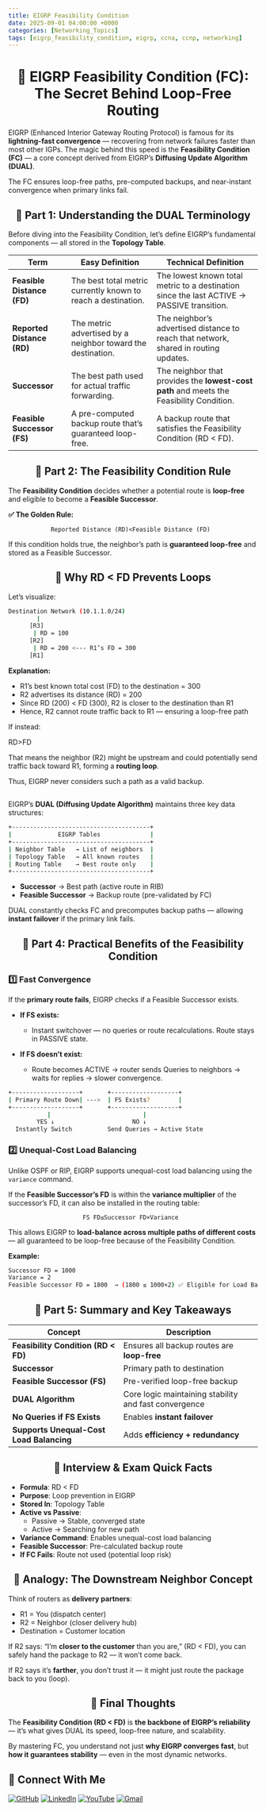 ```yaml
---
title: EIGRP Feasibility Condition
date: 2025-09-01 04:00:00 +0000
categories: [Networking_Topics]
tags: [eigrp_feasibility_condition, eigrp, ccna, ccnp, networking]
---
```



<h1 align="center">🧭 EIGRP Feasibility Condition (FC): The Secret Behind Loop-Free Routing</h1>


EIGRP (Enhanced Interior Gateway Routing Protocol) is famous for its **lightning-fast convergence** — recovering from network failures faster than most other IGPs.
The magic behind this speed is the **Feasibility Condition (FC)** — a core concept derived from EIGRP’s **Diffusing Update Algorithm (DUAL)**.


The FC ensures loop-free paths, pre-computed backups, and near-instant convergence when primary links fail.


<h2 align="center">🔹 Part 1: Understanding the DUAL Terminology</h2>


Before diving into the Feasibility Condition, let’s define EIGRP’s fundamental components — all stored in the **Topology Table**.


| Term                        | Easy Definition                                               | Technical Definition                                                                       |
| --------------------------- | ------------------------------------------------------------- | ------------------------------------------------------------------------------------------ |
| **Feasible Distance (FD)**  | The best total metric currently known to reach a destination. | The lowest known total metric to a destination since the last ACTIVE → PASSIVE transition. |
| **Reported Distance (RD)**  | The metric advertised by a neighbor toward the destination.   | The neighbor’s advertised distance to reach that network, shared in routing updates.       |
| **Successor**               | The best path used for actual traffic forwarding.             | The neighbor that provides the **lowest-cost path** and meets the Feasibility Condition.   |
| **Feasible Successor (FS)** | A pre-computed backup route that’s guaranteed loop-free.      | A backup route that satisfies the Feasibility Condition (RD < FD).                         |



<h2 align="center">🔹 Part 2: The Feasibility Condition Rule</h2>


The **Feasibility Condition** decides whether a potential route is **loop-free** and eligible to become a **Feasible Successor**.


**✅ The Golden Rule:**

                Reported Distance (RD)<Feasible Distance (FD)

If this condition holds true, the neighbor’s path is **guaranteed loop-free** and stored as a Feasible Successor.


<h2 align="center">🧩 Why RD < FD Prevents Loops</h2>


Let’s visualize:


```bash
Destination Network (10.1.1.0/24)
        |
      [R3]
       | RD = 100
      [R2]
       | RD = 200 <--- R1’s FD = 300
      [R1]
```


**Explanation:**

-   R1’s best known total cost (FD) to the destination = 300
-   R2 advertises its distance (RD) = 200
-   Since RD (200) < FD (300), R2 is closer to the destination than R1
-   Hence, R2 cannot route traffic back to R1 — ensuring a loop-free path

If instead:

RD>FD


That means the neighbor (R2) might be upstream and could potentially send traffic back toward R1, forming a **routing loop**.


Thus, EIGRP never considers such a path as a valid backup.


<h2 align="🔹 Part 3: The DUAL Algorithm in Action"></h2>


EIGRP’s **DUAL (Diffusing Update Algorithm)** maintains three key data structures:


```bash
+---------------------------------------+
|             EIGRP Tables              |
+---------------------------------------+
| Neighbor Table   → List of neighbors  |
| Topology Table   → All known routes   |
| Routing Table    → Best route only    |
+---------------------------------------+
```

-   **Successor** → Best path (active route in RIB)
-   **Feasible Successor** → Backup route (pre-validated by FC)


DUAL constantly checks FC and precomputes backup paths — allowing **instant failover** if the primary link fails.


<h2 align="center">🔹 Part 4: Practical Benefits of the Feasibility Condition</h2>



<h3>1️⃣ Fast Convergence</h3>


If the **primary route fails**, EIGRP checks if a Feasible Successor exists.

-   **If FS exists:**
    -    Instant switchover — no queries or route recalculations.
         Route stays in PASSIVE state.

-   **If FS doesn’t exist:**
    -   Route becomes ACTIVE → router sends Queries to neighbors → waits for replies → slower convergence.


```bash
+-------------------+       +-------------------+
| Primary Route Down| --->  | FS Exists?        |
+-------------------+       +-------------------+
           |                          |
        YES ↓                      NO ↓
  Instantly Switch          Send Queries → Active State
```


<h3>2️⃣ Unequal-Cost Load Balancing</h3>


Unlike OSPF or RIP, EIGRP supports unequal-cost load balancing using the `variance` command.

If the **Feasible Successor’s FD** is within the **variance multiplier** of the successor’s FD, it can also be installed in the routing table:


                         FS FD≤Successor FD×Variance


This allows EIGRP to **load-balance across multiple paths of different costs** — all guaranteed to be loop-free because of the Feasibility Condition.


**Example:**

```bash
Successor FD = 1000
Variance = 2
Feasible Successor FD = 1800  → (1800 ≤ 1000×2) ✅ Eligible for Load Balancing
```


<h2 align="center">🔹 Part 5: Summary and Key Takeaways</h2>


| Concept                                  | Description                                           |
| ---------------------------------------- | ----------------------------------------------------- |
| **Feasibility Condition (RD < FD)**      | Ensures all backup routes are **loop-free**           |
| **Successor**                            | Primary path to destination                           |
| **Feasible Successor (FS)**              | Pre-verified loop-free backup                         |
| **DUAL Algorithm**                       | Core logic maintaining stability and fast convergence |
| **No Queries if FS Exists**              | Enables **instant failover**                          |
| **Supports Unequal-Cost Load Balancing** | Adds **efficiency + redundancy**                      |


<h2 align="center">🧠 Interview & Exam Quick Facts</h2>


-   **Formula**: RD < FD
-   **Purpose**: Loop prevention in EIGRP
-   **Stored In**: Topology Table
-   **Active vs Passive**:
    -   Passive → Stable, converged state
    -   Active → Searching for new path
-   **Variance Command**: Enables unequal-cost load balancing
-   **Feasible Successor**: Pre-calculated backup route
-   **If FC Fails**: Route not used (potential loop risk)



<h2 align="center">💬 Analogy: The Downstream Neighbor Concept</h2>


Think of routers as **delivery partners**:

-   R1 = You (dispatch center)
-   R2 = Neighbor (closer delivery hub)
-   Destination = Customer location


If R2 says: “I’m **closer to the customer** than you are,” (RD < FD), you can safely hand the package to R2 — it won’t come back.

If R2 says it’s **farther**, you don’t trust it — it might just route the package back to you (loop).


<h2 align="center">🧩 Final Thoughts</h2>


The **Feasibility Condition (RD < FD)** is **the backbone of EIGRP’s reliability** — it’s what gives DUAL its speed, loop-free nature, and scalability.

By mastering FC, you understand not just **why EIGRP converges fast**, but **how it guarantees stability** — even in the most dynamic networks.



## 🙌 Connect With Me

[![GitHub](https://img.shields.io/badge/GitHub-Profile-black?style=for-the-badge&logo=github)](https://github.com/Ntwork-Beginner)
[![LinkedIn](https://img.shields.io/badge/LinkedIn-Connect-blue?style=for-the-badge&logo=linkedin)](https://www.linkedin.com/in/ntworkbeginner/)
[![YouTube](https://img.shields.io/badge/YouTube-Subscribe-red?style=for-the-badge&logo=youtube)](https://www.youtube.com/@Ntwork_Beginner)
[![Gmail](https://img.shields.io/badge/Gmail-Mail-red?style=for-the-badge&logo=gmail)](mailto:your.bittudhillon011@gmail.com)

